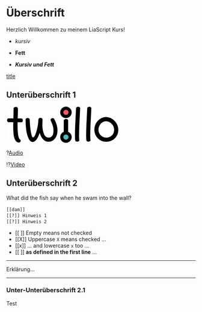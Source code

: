 # Überschrift 

Herzlich Willkommen zu meinem LiaScript Kurs!

- *kursiv*

- **Fett**

- ***Kursiv und Fett***

[title](http://goo.gl/fGXNvu "optional info")

## Unterüberschrift 1

![Bild](data/Beispiel_Image.png)

?[Audio](data/Beispiel_Audio.mp3)

!?[Video](https://www.youtube.com/watch?v=E955up7vtCk)

## Unterüberschrift 2

What did the fish say when he swam into the wall?

    [[dam]]
    [[?]] Hinweis 1
    [[?]] Hinweis 2


- [[ ]] Empty means not checked
- [[X]] Uppercase `X` means checked ...
- [[x]] ... and lowercase `x` too ...
- [[ ]] **as defined in the first line** ...
***********************

Erklärung...


*********

### Unter-Unterüberschrift 2.1

Test
